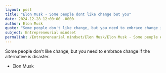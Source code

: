 ```yaml
---
layout: post
title: "Elon Musk - Some people dont like change but you"
date: 2024-12-28 12:00:00 -0000
author: Elon Musk
quote: "Some people don't like change, but you need to embrace change if the alternative is disaster."
subject: Entrepreneurial mindset
permalink: /Entrepreneurial mindset/Elon Musk/Elon Musk - Some people dont like change but you
---
```


Some people don't like change, but you need to embrace change if the alternative is disaster.

- Elon Musk
